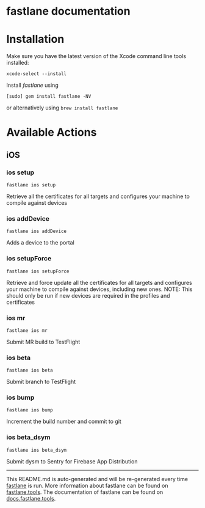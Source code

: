 fastlane documentation
================
# Installation

Make sure you have the latest version of the Xcode command line tools installed:

```
xcode-select --install
```

Install _fastlane_ using
```
[sudo] gem install fastlane -NV
```
or alternatively using `brew install fastlane`

# Available Actions
## iOS
### ios setup
```
fastlane ios setup
```
Retrieve all the certificates for all targets and configures your machine to compile against devices
### ios addDevice
```
fastlane ios addDevice
```
Adds a device to the portal
### ios setupForce
```
fastlane ios setupForce
```
Retrieve and force update all the certificates for all targets and configures your machine to compile against devices, including new ones. NOTE: This should only be run if new devices are required in the profiles and certificates
### ios mr
```
fastlane ios mr
```
Submit MR build to TestFlight
### ios beta
```
fastlane ios beta
```
Submit branch to TestFlight
### ios bump
```
fastlane ios bump
```
Increment the build number and commit to git
### ios beta_dsym
```
fastlane ios beta_dsym
```
Submit dysm to Sentry for Firebase App Distribution

----

This README.md is auto-generated and will be re-generated every time [fastlane](https://fastlane.tools) is run.
More information about fastlane can be found on [fastlane.tools](https://fastlane.tools).
The documentation of fastlane can be found on [docs.fastlane.tools](https://docs.fastlane.tools).
